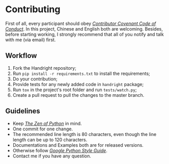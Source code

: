 # Contributing
First of all, every participant should obey [_Contributor Covenant Code of Conduct_](CODE_OF_CONDUCT.md). In this project, Chinese and English both are welcoming. Besides, before starting working, I strongly recommend that all of you notify and talk with me (via email) first.


## Workflow
1. Fork the Handright repository;
2. Run `pip install -r requirements.txt` to install the requirements;
3. Do your contribution;
4. Provide tests for any newly added code in `handright` package;
5. Run `tox` in the project's root folder and run `tests/watch.py`;
6. Create a pull request to pull the changes to the master branch.


## Guidelines
* Keep [_The Zen of Python_](https://www.python.org/dev/peps/pep-0020/#the-zen-of-python) in mind.
* One commit for one change.
* The recommended line length is 80 characters, even though the line length can be up to 120 characters.
* Documentations and Examples both are for released versions.
* Otherwise follow [_Google Python Style Guide_](https://github.com/google/styleguide/blob/gh-pages/pyguide.md#google-python-style-guide).
* Contact me if you have any question.
